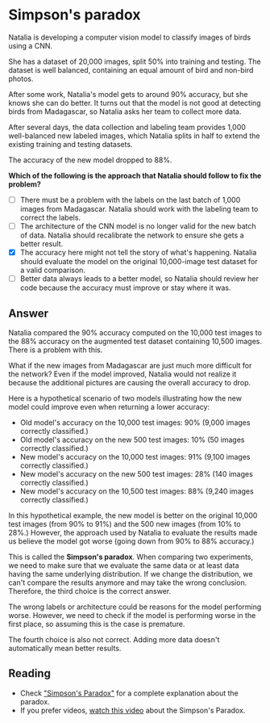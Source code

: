 # Simpson's paradox

Natalia is developing a computer vision model to classify images of birds using a CNN.

She has a dataset of 20,000 images, split 50% into training and testing. The dataset is well balanced, containing an equal amount of bird and non-bird photos.

After some work, Natalia's model gets to around 90% accuracy, but she knows she can do better. It turns out that the model is not good at detecting birds from Madagascar, so Natalia asks her team to collect more data.

After several days, the data collection and labeling team provides 1,000 well-balanced new labeled images, which Natalia splits in half to extend the existing training and testing datasets.

The accuracy of the new model dropped to 88%.

**Which of the following is the approach that Natalia should follow to fix the problem?**

- [ ] There must be a problem with the labels on the last batch of 1,000 images from Madagascar. Natalia should work with the labeling team to correct the labels.
- [ ] The architecture of the CNN model is no longer valid for the new batch of data. Natalia should recalibrate the network to ensure she gets a better result.
- [x] The accuracy here might not tell the story of what's happening. Natalia should evaluate the model on the original 10,000-image test dataset for a valid comparison.
- [ ] Better data always leads to a better model, so Natalia should review her code because the accuracy must improve or stay where it was.

## Answer

Natalia compared the 90% accuracy computed on the 10,000 test images to the 88% accuracy on the augmented test dataset containing 10,500 images. There is a problem with this.

What if the new images from Madagascar are just much more difficult for the network? Even if the model improved, Natalia would not realize it because the additional pictures are causing the overall accuracy to drop.

Here is a hypothetical scenario of two models illustrating how the new model could improve even when returning a lower accuracy:

- Old model's accuracy on the 10,000 test images: 90% (9,000 images correctly classified.)
- Old model's accuracy on the new 500 test images: 10% (50 images correctly classified.)
- New model's accuracy on the 10,000 test images: 91% (9,100 images correctly classified.)
- New model's accuracy on the new 500 test images: 28% (140 images correctly classified.)
- New model's accuracy on the 10,500 test images: 88% (9,240 images correctly classified.)

In this hypothetical example, the new model is better on the original 10,000 test images (from 90% to 91%) and the 500 new images (from 10% to 28%.) However, the approach used by Natalia to evaluate the results made us believe the model got worse (going down from 90% to 88% accuracy.)

This is called the **Simpson's paradox**. When comparing two experiments, we need to make sure that we evaluate the same data or at least data having the same underlying distribution. If we change the distribution, we can't compare the results anymore and may take the wrong conclusion. Therefore, the third choice is the correct answer.

The wrong labels or architecture could be reasons for the model performing worse. However, we need to check if the model is performing worse in the first place, so assuming this is the case is premature.

The fourth choice is also not correct. Adding more data doesn't automatically mean better results.

## Reading

- Check ["Simpson's Paradox"](https://www.britannica.com/topic/Simpsons-paradox) for a complete explanation about the paradox.
- If you prefer videos, [watch this video](https://blog.chriszacharias.com/page-weight-matters) about the Simpson's Paradox.
